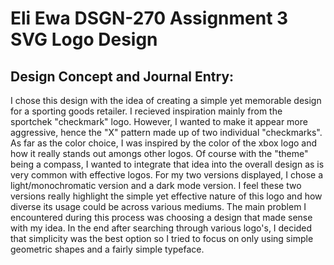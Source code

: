 # Eli Ewa DSGN-270 Assignment 3 SVG Logo Design

## Design Concept and Journal Entry:

I chose this design with the idea of creating a simple yet memorable design for a sporting goods retailer. I recieved inspiration mainly from the sportchek "checkmark" logo. However, I wanted to make it appear more aggressive, hence the "X" pattern made up of two individual "checkmarks". As far as the color choice, I was inspired by the color of the xbox logo and how it really stands out amongs other logos. Of course with the "theme" being a compass, I wanted to integrate that idea into the overall design as is very common with effective logos. For my two versions displayed, I chose a light/monochromatic version and a dark mode version. I feel these two versions really highlight the simple yet effective nature of this logo and how diverse its usage could be across various mediums. The main problem I encountered during this process was choosing a design that made sense with my idea. In the end after searching through various logo's, I decided that simplicity was the best option so I tried to focus on only using simple geometric shapes and a fairly simple typeface.




